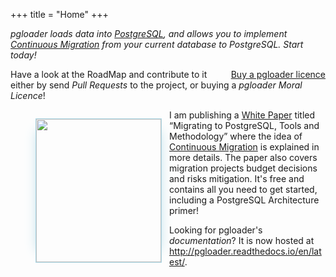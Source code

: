 +++
title = "Home"
+++

_pgloader loads data into [PostgreSQL](https://postgresql.org), and allows
you to implement [Continuous Migration](/white-paper) from your current
database to PostgreSQL. Start today!_

<div style="float: right; clear: left; margin-left: 1em;">
 <a class="gumroad-button" href="https://gum.co/pgloader">
   Buy a pgloader licence
 </a>
</div>

Have a look at the RoadMap and contribute to it either by send *Pull
Requests* to the project, or buying a *pgloader Moral Licence*!

<figure style="float: left; clear: right; display: block; width: 200px; margin-right: 1em;">
    <a href="/white-paper/">
        <img style="width:200px; height: 229px; border: 1px solid lightblue; box-shadow: 15px 0 20px -20px lightblue, -15px 0 20px -20px lightblue;"
               src="/img/MigratingToPostgreSQL-Cover.png">
    </a>
</figure>

I am publishing a [White Paper](/white-paper/) titled “Migrating to
PostgreSQL, Tools and Methodology” where the idea of [Continuous
Migration](/continuous-migration/) is explained in more details. The paper
also covers migration projects budget decisions and risks mitigation. It's
free and contains all you need to get started, including a PostgreSQL
Architecture primer!

Looking for pgloader's *documentation*? It is now hosted at
<http://pgloader.readthedocs.io/en/latest/>.
